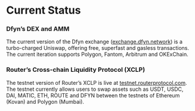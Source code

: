 # Current Status

### Dfyn’s DEX and AMM

The current version of the Dfyn exchange ([exchange.dfyn.network](https://exchange.dfyn.network/)) is a turbo-charged Uniswap, offering free, superfast and gasless transactions. The current iteration supports Polygon, Fantom, Arbitrum and OKExChain.&#x20;

### Router’s Cross-chain Liquidity Protocol (XCLP)

The testnet version of Router’s XCLP is live at [testnet.routerprotocol.com](https://testnet.routerprotocol.com/). The testnet currently allows users to swap assets such as USDT, USDC, DAI, MATIC, ETH, ROUTE and DFYN between the testnets of Ethereum (Kovan) and Polygon (Mumbai).
